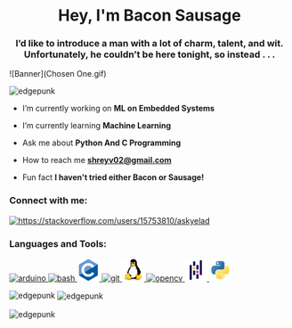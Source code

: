 <h1 align="center">Hey, I'm Bacon Sausage</h1>
<h3 align="center">I’d like to introduce a man with a lot of charm, talent, and wit. Unfortunately, he couldn’t be here tonight, so instead . . .</h3>

![Banner](Chosen One.gif)

<p align="left"> <img src="https://komarev.com/ghpvc/?username=edgepunk&label=Profile%20views&color=0e75b6&style=flat" alt="edgepunk" /> </p>

- I’m currently working on **ML on Embedded Systems**

- I’m currently learning **Machine Learning**

- Ask me about **Python And C Programming**

- How to reach me **shreyv02@gmail.com**

- Fun fact **I haven't tried either Bacon or Sausage!**

<h3 align="left">Connect with me:</h3>
<p align="left">
<a href="https://stackoverflow.com/users/https://stackoverflow.com/users/15753810/askyelad" target="blank"><img align="center" src="https://raw.githubusercontent.com/rahuldkjain/github-profile-readme-generator/master/src/images/icons/Social/stack-overflow.svg" alt="https://stackoverflow.com/users/15753810/askyelad" height="30" width="40" /></a>
</p>

<h3 align="left">Languages and Tools:</h3>
<p align="left"> <a href="https://www.arduino.cc/" target="_blank" rel="noreferrer"> <img src="https://cdn.worldvectorlogo.com/logos/arduino-1.svg" alt="arduino" width="40" height="40"/> </a> <a href="https://www.gnu.org/software/bash/" target="_blank" rel="noreferrer"> <img src="https://www.vectorlogo.zone/logos/gnu_bash/gnu_bash-icon.svg" alt="bash" width="40" height="40"/> </a> <a href="https://www.cprogramming.com/" target="_blank" rel="noreferrer"> <img src="https://raw.githubusercontent.com/devicons/devicon/master/icons/c/c-original.svg" alt="c" width="40" height="40"/> </a> <a href="https://git-scm.com/" target="_blank" rel="noreferrer"> <img src="https://www.vectorlogo.zone/logos/git-scm/git-scm-icon.svg" alt="git" width="40" height="40"/> </a> <a href="https://www.linux.org/" target="_blank" rel="noreferrer"> <img src="https://raw.githubusercontent.com/devicons/devicon/master/icons/linux/linux-original.svg" alt="linux" width="40" height="40"/> </a> <a href="https://opencv.org/" target="_blank" rel="noreferrer"> <img src="https://www.vectorlogo.zone/logos/opencv/opencv-icon.svg" alt="opencv" width="40" height="40"/> </a> <a href="https://pandas.pydata.org/" target="_blank" rel="noreferrer"> <img src="https://raw.githubusercontent.com/devicons/devicon/2ae2a900d2f041da66e950e4d48052658d850630/icons/pandas/pandas-original.svg" alt="pandas" width="40" height="40"/> </a> <a href="https://www.python.org" target="_blank" rel="noreferrer"> <img src="https://raw.githubusercontent.com/devicons/devicon/master/icons/python/python-original.svg" alt="python" width="40" height="40"/> </a> </p>

<p><img align="left" src="https://github-readme-stats.vercel.app/api/top-langs?username=edgepunk&show_icons=true&locale=en&layout=compact" alt="edgepunk" /></p>

<p>&nbsp;<img align="center" src="https://github-readme-stats.vercel.app/api?username=edgepunk&show_icons=true&locale=en" alt="edgepunk" /></p>

<p><img align="center" src="https://github-readme-streak-stats.herokuapp.com/?user=edgepunk&" alt="edgepunk" /></p>
